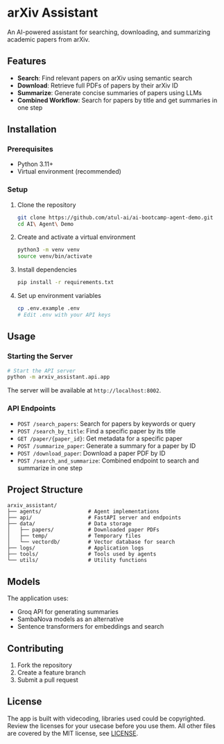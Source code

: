 # arXiv Assistant

An AI-powered assistant for searching, downloading, and summarizing academic papers from arXiv.

## Features

- **Search**: Find relevant papers on arXiv using semantic search
- **Download**: Retrieve full PDFs of papers by their arXiv ID
- **Summarize**: Generate concise summaries of papers using LLMs
- **Combined Workflow**: Search for papers by title and get summaries in one step

## Installation

### Prerequisites
- Python 3.11+
- Virtual environment (recommended)

### Setup

1. Clone the repository
   ```bash
   git clone https://github.com/atul-ai/ai-bootcamp-agent-demo.git
   cd AI\ Agent\ Demo
   ```

2. Create and activate a virtual environment
   ```bash
   python3 -m venv venv
   source venv/bin/activate
   ```

3. Install dependencies
   ```bash
   pip install -r requirements.txt
   ```

4. Set up environment variables
   ```bash
   cp .env.example .env
   # Edit .env with your API keys
   ```

## Usage

### Starting the Server

```bash
# Start the API server
python -m arxiv_assistant.api.app
```

The server will be available at `http://localhost:8002`.

### API Endpoints

- `POST /search_papers`: Search for papers by keywords or query
- `POST /search_by_title`: Find a specific paper by its title
- `GET /paper/{paper_id}`: Get metadata for a specific paper
- `POST /summarize_paper`: Generate a summary for a paper by ID
- `POST /download_paper`: Download a paper PDF by ID
- `POST /search_and_summarize`: Combined endpoint to search and summarize in one step

## Project Structure

```
arxiv_assistant/
├── agents/               # Agent implementations
├── api/                  # FastAPI server and endpoints
├── data/                 # Data storage
│   ├── papers/           # Downloaded paper PDFs
│   ├── temp/             # Temporary files
│   └── vectordb/         # Vector database for search
├── logs/                 # Application logs
├── tools/                # Tools used by agents
└── utils/                # Utility functions
```

## Models

The application uses:
- Groq API for generating summaries
- SambaNova models as an alternative
- Sentence transformers for embeddings and search

## Contributing

1. Fork the repository
2. Create a feature branch
3. Submit a pull request

## License
The app is built with videcoding, libraries used could be copyrighted. Review the licenses for your usecase before you use them.
All other files are covered by the MIT license, see [LICENSE](https://github.com/atul-ai/ai-bootcamp-agent-demo/blob/main/LICENSE). 
